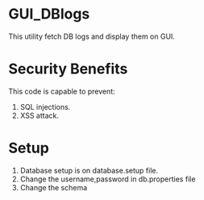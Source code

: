 # GUI_DBlogs
This utility fetch DB logs and display them on GUI.

# Security Benefits
This code is capable to prevent:
1. SQL injections.
2. XSS attack.

# Setup
1. Database setup is on database.setup file.
2. Change the username,password in db.properties file
3. Change the schema


